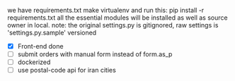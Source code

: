 we have requirements.txt
make virtualenv and run this:
    pip install -r requirements.txt
all the essential modules will be installed as well as source owner in local.
note: the original settings.py is gitignored, raw settings is 'settings.py.sample' versioned

- [x] Front-end done
- [ ] submit orders with manual form instead of form.as_p
- [ ] dockerized
- [ ] use postal-code api for iran cities
